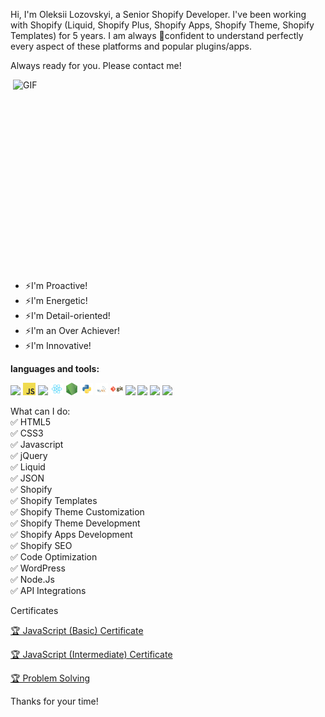 Hi, I'm Oleksii Lozovskyi, a Senior Shopify Developer. 
I've been working with Shopify (Liquid, Shopify Plus, Shopify Apps, Shopify Theme, Shopify Templates) for 5 years.
I am always 💪confident to understand perfectly every aspect of these platforms and popular plugins/apps.

Always ready for you. Please contact me!

  <img align="right" alt="GIF" src="https://github.com/abhisheknaiidu/abhisheknaiidu/blob/master/code.gif?raw=true" width="500" height="320" />
  
- ⚡I'm Proactive!
- ⚡I'm Energetic!
- ⚡I'm Detail-oriented!
- ⚡I'm an Over Achiever!
- ⚡I'm Innovative!

**languages and tools:**  

<code><img height="20" src="https://uxwing.com/wp-content/themes/uxwing/download/brands-and-social-media/shopify-icon.png"></code>
<code><img height="20" src="https://raw.githubusercontent.com/github/explore/80688e429a7d4ef2fca1e82350fe8e3517d3494d/topics/javascript/javascript.png"></code>
<code><img height="20" src="https://static-00.iconduck.com/assets.00/jquery-icon-2018x2048-nrk2gcih.png"></code>
<code><img height="20" src="https://raw.githubusercontent.com/github/explore/80688e429a7d4ef2fca1e82350fe8e3517d3494d/topics/react/react.png"></code>
<code><img height="20" src="https://raw.githubusercontent.com/github/explore/80688e429a7d4ef2fca1e82350fe8e3517d3494d/topics/nodejs/nodejs.png"></code>
<code><img height="20" src="https://raw.githubusercontent.com/github/explore/80688e429a7d4ef2fca1e82350fe8e3517d3494d/topics/python/python.png"></code>
<code><img height="20" src="https://raw.githubusercontent.com/github/explore/80688e429a7d4ef2fca1e82350fe8e3517d3494d/topics/mysql/mysql.png"></code>
<code><img height="20" src="https://raw.githubusercontent.com/github/explore/80688e429a7d4ef2fca1e82350fe8e3517d3494d/topics/git/git.png"></code>
<code><img height="20" src="https://static-00.iconduck.com/assets.00/bitbucket-icon-2048x2048-5a4hz8hr.png"></code>
<code><img height="20" src="https://cdn.iconscout.com/icon/free/png-256/free-asana-226537.png"></code>
<code><img height="20" src="https://cdn.iconscout.com/icon/free/png-256/free-jira-282222.png?f=webp"></code>
<code><img height="20" src="https://cdn.iconscout.com/icon/free/png-256/free-zoho-282840.png"></code>

What can I do: <br>
✅ HTML5<br>
✅ CSS3<br>
✅ Javascript<br>
✅ jQuery<br>
✅ Liquid<br>
✅ JSON<br>
✅ Shopify<br>
✅ Shopify Templates<br>
✅ Shopify Theme Customization<br>
✅ Shopify Theme Development<br>
✅ Shopify Apps Development<br>
✅ Shopify SEO<br>
✅ Code Optimization<br>
✅ WordPress<br>
✅ Node.Js<br>
✅ API Integrations<br>

Certificates<br>
<p><a href="https://www.hackerrank.com/certificates/7d83e0709f6d">🏆 JavaScript (Basic) Certificate</a></p>
<p><a href="https://www.hackerrank.com/certificates/60b23eb8341f">🏆 JavaScript (Intermediate) Certificate</a></p>
<p><a href="https://www.hackerrank.com/certificates/ec8266e09eba">🏆 Problem Solving</a></p>

Thanks for your time!

